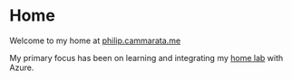 # Home

Welcome to my home at [philip.cammarata.me](https://philip.cammarata.me)

My primary focus has been on learning and integrating my [home lab](home-lab.md) with Azure.
